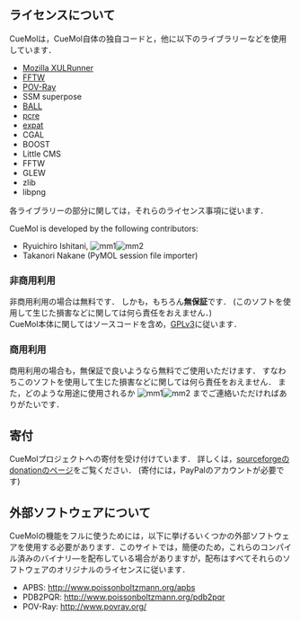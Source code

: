 ## ライセンスについて
CueMolは，CueMol自体の独自コードと，他に以下のライブラリーなどを使用しています．

*  [Mozilla XULRunner](../https://developer.mozilla.org/ja/docs/XULRunner)
*  [FFTW](http://www.fftw.org)
*  [POV-Ray](http://www.povray.org)
*  SSM superpose
*  [BALL](http://www.ball-project.org/)
*  [pcre](http://www.pcre.org)
*  [expat](http://expat.sourceforge.net/)
*  CGAL
*  BOOST
*  Little CMS
*  FFTW
*  GLEW
*  zlib
*  libpng

各ライブラリーの部分に関しては，それらのライセンス事項に従います．

CueMol is developed by the following contributors:

*  Ryuichiro Ishitani, ![mm1](../assets/images/Licence/mm1.png)![mm2](../assets/images/Licence/mm2.png)
*  Takanori Nakane (PyMOL session file importer)

### 非商用利用
非商用利用の場合は無料です．
しかも，もちろん**無保証**です．
(このソフトを使用して生じた損害などに関しては何ら責任をおえません．)<br/>
CueMol本体に関してはソースコードを含め，[GPLv3](http://opensource.org/licenses/GPL-3.0)に従います．

### 商用利用
商用利用の場合も，無保証で良いようなら無料でご使用いただけます． すなわちこのソフトを使用して生じた損害などに関しては何ら責任をおえません．
また，どのような用途に使用されるか
![mm1](../assets/images/Licence/mm1.png)![mm2](../assets/images/Licence/mm2.png)
までご連絡いただければありがたいです．

## 寄付
CueMolプロジェクトへの寄付を受け付けています．
詳しくは，[sourceforgeのdonationのページ](../donate/group_id=103302)をご覧ください．
(寄付には，PayPalのアカウントが必要です)

## 外部ソフトウェアについて
CueMolの機能をフルに使うためには，以下に挙げるいくつかの外部ソフトウェアを使用する必要があります．このサイトでは，簡便のため，これらのコンパイル済みのバイナリ―を配布している場合がありますが，配布はすべてそれらのソフトウェアのオリジナルのライセンスに従います．

*  APBS: http://www.poissonboltzmann.org/apbs
*  PDB2PQR: http://www.poissonboltzmann.org/pdb2pqr
*  POV-Ray: http://www.povray.org/